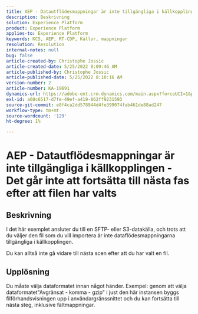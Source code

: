 ```yaml
---
title: AEP - Datautflödesmappningar är inte tillgängliga i källkopplingen - Det går inte att fortsätta till nästa fas efter att filen har valts
description: Beskrivning
solution: Experience Platform
product: Experience Platform
applies-to: Experience Platform
keywords: KCS, AEP, RT-CDP, Källor, mappningar
resolution: Resolution
internal-notes: null
bug: false
article-created-by: Christophe Jossic
article-created-date: 5/25/2022 8:09:46 AM
article-published-by: Christophe Jossic
article-published-date: 5/25/2022 8:10:16 AM
version-number: 2
article-number: KA-19691
dynamics-url: https://adobe-ent.crm.dynamics.com/main.aspx?forceUCI=1&pagetype=entityrecord&etn=knowledgearticle&id=94939e04-02dc-ec11-a7b6-0022480b01c6
exl-id: a60c6517-d7fe-49ef-a419-862ff9231593
source-git-commit: e8f4ca2dd578944d4fe399074fab461de88ad247
workflow-type: tm+mt
source-wordcount: '129'
ht-degree: 1%

---
```


# AEP - Datautflödesmappningar är inte tillgängliga i källkopplingen - Det går inte att fortsätta till nästa fas efter att filen har valts

## Beskrivning


I det här exemplet ansluter du till en SFTP- eller S3-datakälla, och trots att du väljer den fil som du vill importera är inte dataflödesmappningarna tillgängliga i källkopplingen.

Du kan alltså inte gå vidare till nästa scen efter att du har valt en fil.




## Upplösning


Du måste välja dataformatet innan något händer.
Exempel: genom att välja dataformatet&quot;Avgränsat - komma - gzip&quot; i just den här instansen byggs filförhandsvisningen upp i användargränssnittet och du kan fortsätta till nästa steg, inklusive fältmappningar.
